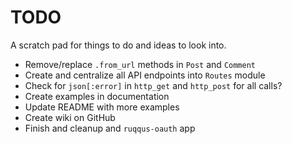 # TODO

A scratch pad for things to do and ideas to look into.

* Remove/replace `.from_url` methods in `Post` and `Comment`
* Create and centralize all API endpoints into `Routes` module
* Check for `json[:error]` in `http_get` and `http_post` for all calls?
* Create examples in documentation
* Update README with more examples
* Create wiki on GitHub
* Finish and cleanup and `ruqqus-oauth` app